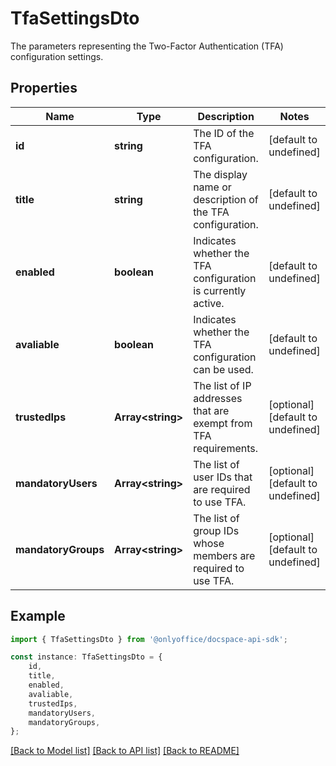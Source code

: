 # TfaSettingsDto

The parameters representing the Two-Factor Authentication (TFA) configuration settings.

## Properties

Name | Type | Description | Notes
------------ | ------------- | ------------- | -------------
**id** | **string** | The ID of the TFA configuration. | [default to undefined]
**title** | **string** | The display name or description of the TFA configuration. | [default to undefined]
**enabled** | **boolean** | Indicates whether the TFA configuration is currently active. | [default to undefined]
**avaliable** | **boolean** | Indicates whether the TFA configuration can be used. | [default to undefined]
**trustedIps** | **Array&lt;string&gt;** | The list of IP addresses that are exempt from TFA requirements. | [optional] [default to undefined]
**mandatoryUsers** | **Array&lt;string&gt;** | The list of user IDs that are required to use TFA. | [optional] [default to undefined]
**mandatoryGroups** | **Array&lt;string&gt;** | The list of group IDs whose members are required to use TFA. | [optional] [default to undefined]

## Example

```typescript
import { TfaSettingsDto } from '@onlyoffice/docspace-api-sdk';

const instance: TfaSettingsDto = {
    id,
    title,
    enabled,
    avaliable,
    trustedIps,
    mandatoryUsers,
    mandatoryGroups,
};
```

[[Back to Model list]](../README.md#documentation-for-models) [[Back to API list]](../README.md#documentation-for-api-endpoints) [[Back to README]](../README.md)
